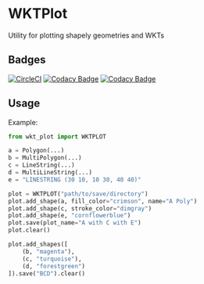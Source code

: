 # WKTPlot

Utility for plotting shapely geometries and WKTs

## Badges

[![CircleCI](https://circleci.com/gh/FuzzFoundation/WKTPlot.svg?style=shield)](https://circleci.com/gh/FuzzFoundation/WKTPlot)
[![Codacy Badge](https://app.codacy.com/project/badge/Grade/19fe4574645d492e8677c4b06152dd9d)](https://www.codacy.com/gh/FuzzFoundation/WKTPlot/dashboard?utm_source=github.com;utm_content=FuzzFoundation/WKTPlot&amp;utm_campaign=Badge_Grade)
[![Codacy Badge](https://app.codacy.com/project/badge/Coverage/19fe4574645d492e8677c4b06152dd9d)](https://www.codacy.com/gh/FuzzFoundation/WKTPlot/dashboard?utm_source=github.com&utm_medium=referral&utm_content=FuzzFoundation/WKTPlot&utm_campaign=Badge_Coverage)

## Usage

Example:

```python
from wkt_plot import WKTPLOT

a = Polygon(...)
b = MultiPolygon(...)
c = LineString(...)
d = MultiLineString(...)
e = "LINESTRING (30 10, 10 30, 40 40)"

plot = WKTPLOT("path/to/save/directory")
plot.add_shape(a, fill_color="crimson", name="A Poly")
plot.add_shape(c, stroke_color="dimgray")
plot.add_shape(e, "cornflowerblue")
plot.save(plot_name="A with C with E")
plot.clear()

plot.add_shapes([
    (b, "magenta"),
    (c, "turquoise"),
    (d, "forestgreen")
]).save("BCD").clear()
```
